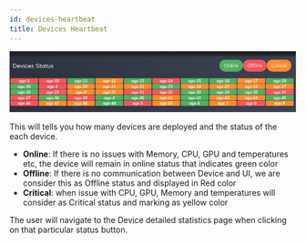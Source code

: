```yaml
---
id: devices-heartbeat
title: Devices Heartbeat
---
```


![](assets/status.jpeg)

This will tells you how many devices are deployed and the status of the each device.

-   **Online**: If there is no issues with Memory, CPU, GPU and temperatures etc, the device will remain in online status that indicates green color
-   **Offline**: If there is no communication between Device and UI, we are consider this as Offline status and displayed in Red color
-   **Critical**: when issue with CPU, GPU, Memory and temperatures will consider as Critical status and marking as yellow color

The user will navigate to the Device detailed statistics page when clicking on that particular status button.
